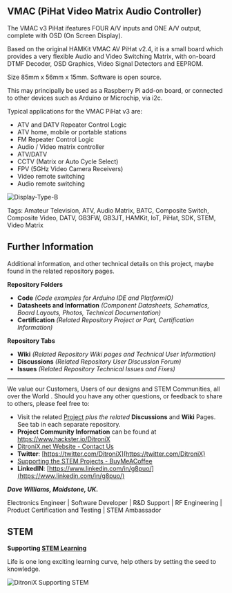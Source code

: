 ## VMAC (PiHat Video Matrix Audio Controller)

The VMAC v3 PiHat ifeatures FOUR A/V inputs and ONE A/V output, complete with OSD (On Screen Display).

Based on the original HAMKit VMAC AV PiHat v2.4, it is a small board which provides a very flexible Audio and Video Switching Matrix, with on-board DTMF Decoder, OSD Graphics, Video Signal Detectors and EEPROM.

Size 85mm x 56mm x 15mm.  Software is open source.

This may principally be used as a Raspberry Pi add-on board, or connected to other devices such as Arduino or Microchip, via i2c.

Typical applications for the VMAC PiHat v3 are:

- ATV and DATV Repeater Control Logic
- ATV home, mobile or portable stations
- FM Repeater Control Logic
- Audio / Video matrix controller
- ATV/DATV
- CCTV (Matrix or Auto Cycle Select)
- FPV (5GHz Video Camera Receivers)
- Video remote switching
- Audio remote switching

![Display-Type-B](https://ditronix.net/wp-content/uploads/2022/02/VMAC-PiHat-v3-PCBAngled.png?raw=true)


Tags: Amateur Television, ATV, Audio Matrix, BATC, Composite Switch, Composite Video, DATV, GB3FW, GB3JT, HAMKit, IoT, PiHat, SDK, STEM, Video Matrix


## **Further Information**

Additional information, and other technical details on this project, maybe found in the related repository pages.

**Repository Folders**

 - **Code** *(Code examples for Arduino  IDE and PlatformIO)*
 -  **Datasheets and Information** *(Component Datasheets, Schematics, Board Layouts, Photos, Technical Documentation)*
 - **Certification** *(Related Repository Project or Part, Certification Information)*

**Repository Tabs**

 - **Wiki** *(Related Repository Wiki pages and Technical User Information)*
 - **Discussions** *(Related Repository User Discussion Forum)*
 - **Issues** *(Related Repository Technical Issues and Fixes)*

***

We value our Customers, Users of our designs and STEM Communities, all over the World . Should you have any other questions, or feedback to share to others, please feel free to:

* Visit the related [Project](https://github.com/DitroniX?tab=repositories) *plus the related* **Discussions** and **Wiki** Pages.  See tab in each separate repository.
* **Project Community Information** can be found at https://www.hackster.io/DitroniX
* [DitroniX.net Website - Contact Us](https://ditronix.net/contact/)
* **Twitter**: [https://twitter.com/DitroniX](https://twitter.com/DitroniX)
* [Supporting the STEM Projects - BuyMeACoffee](https://www.buymeacoffee.com/DitroniX)
*  **LinkedIN**: [https://www.linkedin.com/in/g8puo/](https://www.linkedin.com/in/g8puo/)

***Dave Williams, Maidstone, UK.***

Electronics Engineer | Software Developer | R&D Support | RF Engineering | Product Certification and Testing | STEM Ambassador

## STEM

**Supporting [STEM Learning](https://www.stem.org.uk/)**

Life is one long exciting learning curve, help others by setting the seed to knowledge.

![DitroniX Supporting STEM](https://hackster.imgix.net/uploads/attachments/1606838/stem_ambassador_-_100_volunteer_badge_edxfxlrfbc1_bjdqharfoe1_xbqi2KUcri.png?auto=compress%2Cformat&w=540&fit=max)
